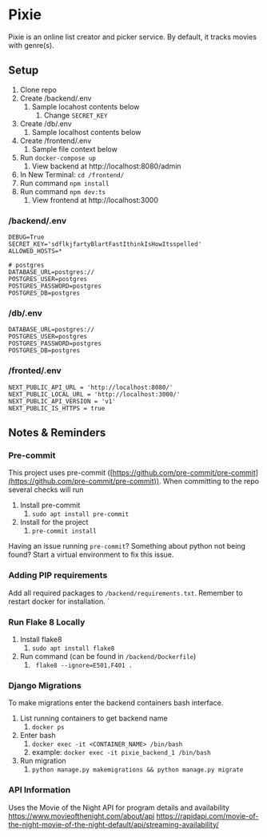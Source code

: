 # Pixie

Pixie is an online list creator and picker service. By default, it tracks movies with genre(s).

## Setup

1. Clone repo
2. Create /backend/.env
   1. Sample locahost contents below
      1. Change `SECRET_KEY`
3. Create /db/.env
   1. Sample localhost contents below
4. Create /frontend/.env
   1. Sample file context below
5. Run `docker-compose up`
   1. View backend at http://localhost:8080/admin
6. In New Terminal: `cd /frontend/`
7. Run command `npm install`
8. Run command `npm dev:ts`
   1. View frontend at http://localhost:3000

### /backend/.env

```dotenv
DEBUG=True
SECRET_KEY='sdflkjfartyBlartFastIthinkIsHowItsspelled'
ALLOWED_HOSTS=*

# postgres
DATABASE_URL=postgres://
POSTGRES_USER=postgres
POSTGRES_PASSWORD=postgres
POSTGRES_DB=postgres
```

### /db/.env

```dotenv
DATABASE_URL=postgres://
POSTGRES_USER=postgres
POSTGRES_PASSWORD=postgres
POSTGRES_DB=postgres
```

### /fronted/.env

```dotenv
NEXT_PUBLIC_API_URL = 'http://localhost:8080/'
NEXT_PUBLIC_LOCAL_URL = 'http://localhost:3000/'
NEXT_PUBLIC_API_VERSION = 'v1'
NEXT_PUBLIC_IS_HTTPS = true
```

## Notes & Reminders

### Pre-commit

This project uses pre-commit ([https://github.com/pre-commit/pre-commit](https://github.com/pre-commit/pre-commit)).
When committing to the repo several checks will run

1. Install pre-commit
   1. `sudo apt install pre-commit`
2. Install for the project
   1. `pre-commit install`

Having an issue running `pre-commit`? Something about python not being found? Start a virtual environment to fix this
issue.

### Adding PIP requirements

Add all required packages to `/backend/requirements.txt`. Remember to restart docker for installation.
`

### Run Flake 8 Locally

1. Install flake8
   1. `sudo apt install flake8`
2. Run command (can be found in `/backend/Dockerfile`)
   1. ` flake8 --ignore=E501,F401 .`

### Django Migrations

To make migrations enter the backend containers bash interface.

1. List running containers to get backend name
   1. `docker ps`
2. Enter bash
   1. `docker exec -it <CONTAINER_NAME> /bin/bash`
   2. example: `docker exec -it pixie_backend_1 /bin/bash`
3. Run migration
   1. `python manage.py makemigrations && python manage.py migrate`

### API Information

Uses the Movie of the Night API for program details and availability
https://www.movieofthenight.com/about/api
https://rapidapi.com/movie-of-the-night-movie-of-the-night-default/api/streaming-availability/
